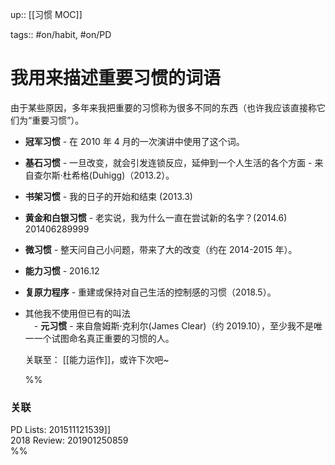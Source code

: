 up:: [[习惯 MOC]]

tags:: #on/habit, #on/PD 

# 我用来描述重要习惯的词语

由于某些原因，多年来我把重要的习惯称为很多不同的东西（也许我应该直接称它们为“重要习惯”）。

-   **冠军习惯** - 在 2010 年 4 月的一次演讲中使用了这个词。
    
-   **基石习惯** - 一旦改变，就会引发连锁反应，延伸到一个人生活的各个方面 - 来自查尔斯·杜希格(Duhigg)（2013.2）。
    
-   **书架习惯** - 我的日子的开始和结束 (2013.3)
    
-   **黄金和白银习惯** - 老实说，我为什么一直在尝试新的名字？(2014.6) 201406289999
    
-   **微习惯** - 整天问自己小问题，带来了大的改变（约在 2014-2015 年）。
    
-   **能力习惯** - 2016.12
    
-   **复原力程序** - 重建或保持对自己生活的控制感的习惯（2018.5）。
    
-   其他我不使用但已有的叫法  
    　- **元习惯** - 来自詹姆斯·克利尔(James Clear)（约 2019.10），至少我不是唯一一个试图命名真正重要的习惯的人。  
      

    关联至： [[能力运作]]，或许下次吧~  

      

    %%

### 关联

PD Lists: 201511121539]]  
2018 Review: 201901250859  
%%
